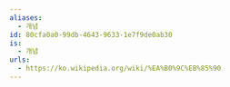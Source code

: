 ```yaml
---
aliases:
  - 개념
id: 80cfa0a0-99db-4643-9633-1e7f9de0ab30
is:
  - 개념
urls:
  - https://ko.wikipedia.org/wiki/%EA%B0%9C%EB%85%90
---
```

